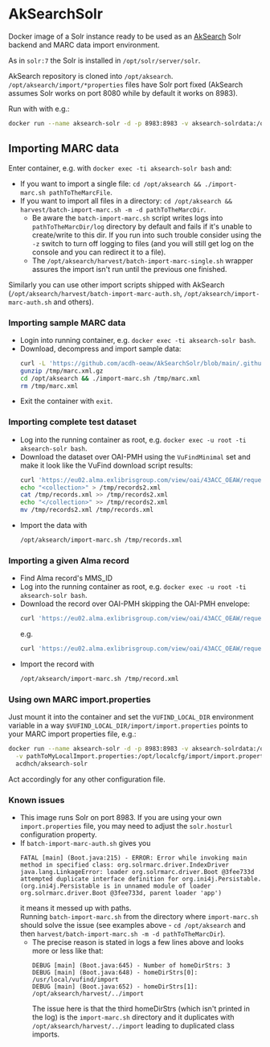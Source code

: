 # AkSearchSolr

Docker image of a Solr instance ready to be used as an [AkSearch](https://biapps.arbeiterkammer.at/gitlab/open/aksearch/aksearch) Solr backend and MARC data import environment.

As in `solr:7` the Solr is installed in `/opt/solr/server/solr`.

AkSearch repository is cloned into `/opt/aksearch`. 
`/opt/aksearch/import/*properties` files have Solr port fixed (AkSearch assumes Solr works on port 8080 while by default it works on 8983).

Run with with e.g.:

```bash
docker run --name aksearch-solr -d -p 8983:8983 -v aksearch-solrdata:/opt/solr/server/solr/mycores acdhch/aksearch-solr
```

## Importing MARC data

Enter container, e.g. with `docker exec -ti aksearch-solr bash` and:

* If you want to import a single file: `cd /opt/aksearch && ./import-marc.sh pathToTheMarcFile`.
* If you want to import all files in a directory: `cd /opt/aksearch && harvest/batch-import-marc.sh -m -d pathToTheMarcDir`.  
    *  Be aware the `batch-import-marc.sh` script writes logs into `pathToTheMarcDir/log` directory by default and fails if it's unable to create/write to this dir. If you run into such trouble consider using the `-z` switch to turn off logging to files (and you will still get log on the console and you can redirect it to a file).
    * The `/opt/aksearch/harvest/batch-import-marc-single.sh` wrapper assures the import isn't run until the previous one finished.

Similarly you can use other import scripts shipped with AkSearch (`/opt/aksearch/harvest/batch-import-marc-auth.sh`, `/opt/aksearch/import-marc-auth.sh` and others).

### Importing sample MARC data

* Login into running container, e.g. `docker exec -ti aksearch-solr bash`.
* Download, decompress and import sample data:
  ```bash
  curl -L 'https://github.com/acdh-oeaw/AkSearchSolr/blob/main/.github/workflows/marc.xml.gz?raw=true' > /tmp/marc.xml.gz
  gunzip /tmp/marc.xml.gz
  cd /opt/aksearch && ./import-marc.sh /tmp/marc.xml
  rm /tmp/marc.xml
  ```
* Exit the container with `exit`.

### Importing complete test dataset

* Log into the running container as root, e.g. `docker exec -u root -ti aksearch-solr bash`.
* Download the dataset over OAI-PMH using the `VuFindMinimal` set and make it look like the VuFind download script results:
  ```bash
  curl 'https://eu02.alma.exlibrisgroup.com/view/oai/43ACC_OEAW/request?metadataPrefix=marc21&verb=ListRecords&set=VuFindMinimal' | tail -n +5 | grep -v '^</metadata>' > /tmp/records.xml
  echo "<collection>" > /tmp/records2.xml
  cat /tmp/records.xml >> /tmp/records2.xml
  echo "</collection>" >> /tmp/records2.xml
  mv /tmp/records2.xml /tmp/records.xml
  ```
* Import the data with
  ```bash
  /opt/aksearch/import-marc.sh /tmp/records.xml
  ```

### Importing a given Alma record

* Find Alma record's MMS_ID
* Log into the running container as root, e.g. `docker exec -u root -ti aksearch-solr bash`.
* Download the record over OAI-PMH skipping the OAI-PMH envelope:
  ```bash
  curl 'https://eu02.alma.exlibrisgroup.com/view/oai/43ACC_OEAW/request?metadataPrefix=marc21&verb=GetRecord&identifier=oai:alma.43ACC_OEAW:{MMS_ID}' | tail -n 2 | head -n 1 > /tmp/record.xml
  ```
  e.g.
  ```bash
  curl 'https://eu02.alma.exlibrisgroup.com/view/oai/43ACC_OEAW/request?metadataPrefix=marc21&verb=GetRecord&identifier=oai:alma.43ACC_OEAW:993516214704498' | tail -n 2 | head -n 1 > /tmp/record.xml
  ```
* Import the record with
  ```bash
  /opt/aksearch/import-marc.sh /tmp/record.xml
  ```

### Using own MARC import.properties

Just mount it into the container and set the `VUFIND_LOCAL_DIR` environment variable in a way `$VUFIND_LOCAL_DIR/import/import.properties` points to your MARC import properties file, e.g.:

```bash
docker run --name aksearch-solr -d -p 8983:8983 -v aksearch-solrdata:/opt/solr/server/solr/mycores \
  -v pathToMyLocalImport.properties:/opt/localcfg/import/import.properties -e VUFIND_LOCAL_DIR=/opt/localcfg \
  acdhch/aksearch-solr
```

Act accordingly for any other configuration file.

### Known issues

* This image runs Solr on port 8983. If you are using your own `import.properties` file, you may need to adjust the `solr.hosturl` configuration property.
* If `batch-import-marc-auth.sh` gives you
  ```
  FATAL [main] (Boot.java:215) - ERROR: Error while invoking main method in specified class: org.solrmarc.driver.IndexDriver
  java.lang.LinkageError: loader org.solrmarc.driver.Boot @3fee733d attempted duplicate interface definition for org.ini4j.Persistable. (org.ini4j.Persistable is in unnamed module of loader org.solrmarc.driver.Boot @3fee733d, parent loader 'app')
  ```
  it means it messed up with paths.   
  Running `batch-import-marc.sh` from the directory where `import-marc.sh` should solve the issue (see examples above - `cd /opt/aksearch` and then `harvest/batch-import-marc.sh -m -d pathToTheMarcDir`).
    * The precise reason is stated in logs a few lines above and looks more or less like that:
      ```
      DEBUG [main] (Boot.java:645) - Number of homeDirStrs: 3
      DEBUG [main] (Boot.java:648) - homeDirStrs[0]: /usr/local/vufind/import
      DEBUG [main] (Boot.java:652) - homeDirStrs[1]: /opt/aksearch/harvest/../import
      ```
      The issue here is that the third homeDirStrs (which isn't printed in the log) is the `import-marc.sh` directory and it duplicates with `/opt/aksearch/harvest/../import` leading to duplicated class imports.
